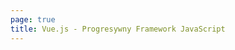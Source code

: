 ```yaml
---
page: true
title: Vue.js - Progresywny Framework JavaScript
---
```


<script setup>
import Home from '/@theme/components/Home.vue'
</script>

<Home />
